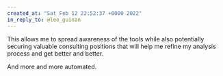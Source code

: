 ```yaml
---
created_at: "Sat Feb 12 22:52:37 +0000 2022"
in_reply_to: @leo_guinan
---
```


This allows me to spread awareness of the tools while also potentially securing valuable consulting positions that will help me refine my analysis process and get better and better. 

And more and more automated.